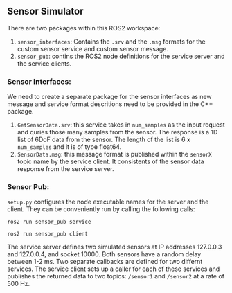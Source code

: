 ## Sensor Simulator 

There are two packages within this ROS2 workspace: 
1. `sensor_interfaces`: Contains the `.srv` and the `.msg` formats for the custom sensor service and custom sensor message. 
2. `sensor_pub`: contins the ROS2 node definitions for the service server and the service clients. 

### Sensor Interfaces: 

We need to create a separate package for the sensor interfaces as new message and service format descritions need to be provided in the C++ package. 
1. `GetSensorData.srv`: this service takes in `num_samples` as the input request and quries those many samples from the sensor. The response is a 1D list of 6DoF data from the sensor. The length of the list is 6 x `num_samples` and it is of type float64. 
2. `SensorData.msg`: this message format is published within the `sensorX` topic name by the service client. It consistents of the sensor data response from the service server.  

### Sensor Pub:

`setup.py` configures the node executable names for the server and the client. They can be conveniently run by calling the following calls: 

`ros2 run sensor_pub service`

`ros2 run sensor_pub client`

The service server defines two simulated sensors at IP addresses 127.0.0.3 and 127.0.0.4, and socket 10000. Both sensors have a random delay between 1-2 ms. Two separate callbacks are defined for two differnt services. The service client sets up a caller for each of these services and publishes the returned data to two topics: `/sensor1` and `/sensor2` at a rate of 500 Hz. 